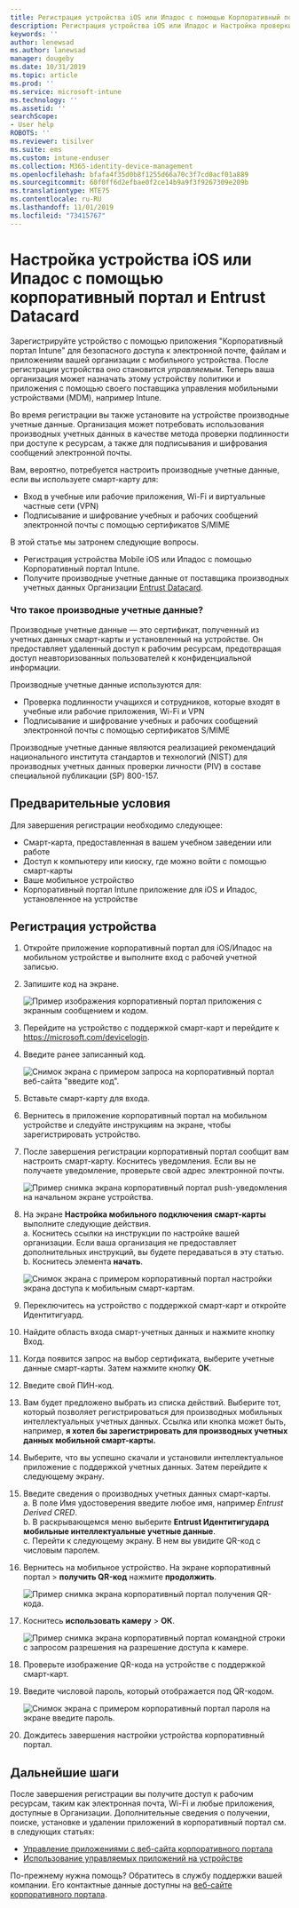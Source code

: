 ```yaml
---
title: Регистрация устройства iOS или Ипадос с помощью Корпоративный портал Intune и Entrust Datacard
description: Регистрация устройства iOS или Ипадос и Настройка проверки подлинности производных учетных данных с помощью Entrust Datacard.
keywords: ''
author: lenewsad
ms.author: lanewsad
manager: dougeby
ms.date: 10/31/2019
ms.topic: article
ms.prod: ''
ms.service: microsoft-intune
ms.technology: ''
ms.assetid: ''
searchScope:
- User help
ROBOTS: ''
ms.reviewer: tisilver
ms.suite: ems
ms.custom: intune-enduser
ms.collection: M365-identity-device-management
ms.openlocfilehash: bfafa4f35d0b8f1255d66a70c3f7cd0acf01a889
ms.sourcegitcommit: 60f0ff6d2efbae0f2ce14b9a9f3f9267309e209b
ms.translationtype: MTE75
ms.contentlocale: ru-RU
ms.lasthandoff: 11/01/2019
ms.locfileid: "73415767"
---
```

# <a name="set-up-ios-or-ipados-device-with-company-portal-and-entrust-datacard"></a>Настройка устройства iOS или Ипадос с помощью корпоративный портал и Entrust Datacard

Зарегистрируйте устройство с помощью приложения "Корпоративный портал Intune" для безопасного доступа к электронной почте, файлам и приложениям вашей организации с мобильного устройства. После регистрации устройства оно становится *управляемым*. Теперь ваша организация может назначать этому устройству политики и приложения с помощью своего поставщика управления мобильными устройствами (MDM), например Intune.  

Во время регистрации вы также установите на устройстве производные учетные данные. Организация может потребовать использования производных учетных данных в качестве метода проверки подлинности при доступе к ресурсам, а также для подписывания и шифрования сообщений электронной почты. 

Вам, вероятно, потребуется настроить производные учетные данные, если вы используете смарт-карту для:  

* Вход в учебные или рабочие приложения, Wi-Fi и виртуальные частные сети (VPN)
* Подписывание и шифрование учебных и рабочих сообщений электронной почты с помощью сертификатов S/MIME  

В этой статье мы затронем следующие вопросы.  

   * Регистрация устройства Mobile iOS или Ипадос с помощью Корпоративный портал Intune.  
   * Получите производные учетные данные от поставщика производных учетных данных Организации [Entrust Datacard](https://www.entrustdatacard.com/).  

### <a name="what-are-derived-credentials"></a>Что такое производные учетные данные?  
Производные учетные данные — это сертификат, полученный из учетных данных смарт-карты и установленный на устройстве. Он предоставляет удаленный доступ к рабочим ресурсам, предотвращая доступ неавторизованных пользователей к конфиденциальной информации.  

Производные учетные данные используются для: 
* Проверка подлинности учащихся и сотрудников, которые входят в учебные или рабочие приложения, Wi-Fi и VPN
* Подписывание и шифрование учебных и рабочих сообщений электронной почты с помощью сертификатов S/MIME

Производные учетные данные являются реализацией рекомендаций национального института стандартов и технологий (NIST) для производных учетных данных проверки личности (PIV) в составе специальной публикации (SP) 800-157.  

## <a name="prerequisites"></a>Предварительные условия

 Для завершения регистрации необходимо следующее:

* Смарт-карта, предоставленная в вашем учебном заведении или работе
* Доступ к компьютеру или киоску, где можно войти с помощью смарт-карты
* Ваше мобильное устройство
* Корпоративный портал Intune приложение для iOS и Ипадос, установленное на устройстве  


## <a name="enroll-device"></a>Регистрация устройства  
1. Откройте приложение корпоративный портал для iOS/Ипадос на мобильном устройстве и выполните вход с рабочей учетной записью.  

2. Запишите код на экране.  

    ![Пример изображения корпоративный портал приложения с экранным сообщением и кодом.](./media/copy-code-intercede.png)   

3. Перейдите на устройство с поддержкой смарт-карт и перейдите к https://microsoft.com/devicelogin. 
4. Введите ранее записанный код.  

    ![Снимок экрана с примером запроса на корпоративный портал веб-сайта "введите код".](./media/enter-code-intercede.png)   

5. Вставьте смарт-карту для входа.   
6. Вернитесь в приложение корпоративный портал на мобильном устройстве и следуйте инструкциям на экране, чтобы зарегистрировать устройство.  
7. После завершения регистрации корпоративный портал сообщит вам настроить смарт-карту. Коснитесь уведомления. Если вы не получаете уведомление, проверьте свой адрес электронной почты.   

    ![Пример снимка экрана корпоративный портал push-уведомления на начальном экране устройства.](./media/action-required-in-app-intercede.png)  

8. На экране **Настройка мобильного подключения смарт-карты** выполните следующие действия.   
    a. Коснитесь ссылки на инструкции по настройке вашей организации. Если ваша организация не предоставляет дополнительных инструкций, вы будете передаваться в эту статью.  
    b. Коснитесь элемента **начать**.  

    ![Снимок экрана с примером корпоративный портал настройки экрана доступа к мобильным смарт-картам.](./media/smart-card-info-intercede.png)

9. Переключитесь на устройство с поддержкой смарт-карт и откройте Идентитигуард. 
10. Найдите область входа смарт-учетных данных и нажмите кнопку Вход.  
11. Когда появится запрос на выбор сертификата, выберите учетные данные смарт-карты. Затем нажмите кнопку **ОК**. 
12. Введите свой ПИН-код.  
13. Вам будет предложено выбрать из списка действий. Выберите тот, который позволяет регистрироваться для производных мобильных интеллектуальных учетных данных. Ссылка или кнопка может быть, например, **я хотел бы зарегистрировать для производных учетных данных мобильной смарт-карты.**  
14. Выберите, что вы успешно скачали и установили интеллектуальное приложение с поддержкой учетных данных. Затем перейдите к следующему экрану.   
15. Введите сведения о производных учетных данных смарт-карты.  
    a. В поле Имя удостоверения введите любое имя, например *Entrust Derived CRED*.  
    b. В раскрывающемся меню выберите **Entrust Идентитигудард мобильные интеллектуальные учетные данные**.  
    c. Перейти к следующему экрану. В нем вы увидите QR-код с числовым паролем.  

16. Вернитесь на мобильное устройство. На экране корпоративный портал > **получить QR-код** нажмите **продолжить**. 

    ![Пример снимка экрана корпоративный портал получения QR-кода.](./media/get-qr-code-intercede.png)  
17. Коснитесь **использовать камеру** > **ОК**.  

    ![Пример снимка экрана корпоративный портал командной строки с запросом разрешения на разрешение доступа к камере.](./media/allow-cp-camera-access-intercede.png)  
18. Проверьте изображение QR-кода на устройстве с поддержкой смарт-карт.  
19. Введите числовой пароль, который отображается под QR-кодом.  

    ![Снимок экрана с примером корпоративный портал пароля на экране введите пароль.](./media/enter-password-derived-credentials.png)   

20. Дождитесь завершения настройки устройства корпоративный портал.  


## <a name="next-steps"></a>Дальнейшие шаги  
После завершения регистрации вы получите доступ к рабочим ресурсам, таким как электронная почта, Wi-Fi и любые приложения, доступные в Организации. Дополнительные сведения о получении, поиске, установке и удалении приложений в корпоративный портал см. в следующих статьях:

* [Управление приложениями с веб-сайта корпоративного портала](manage-apps-cpweb.md)  
* [Использование управляемых приложений на устройстве](use-managed-apps-on-your-device-ios.md)  

По-прежнему нужна помощь? Обратитесь в службу поддержки вашей компании. Его контактные данные доступны на [веб-сайте корпоративного портала](https://go.microsoft.com/fwlink/?linkid=2010980).  
